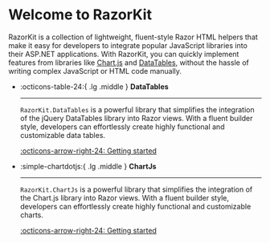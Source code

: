 # Welcome to RazorKit

RazorKit is a collection of lightweight, fluent-style Razor HTML helpers that make it easy for developers to integrate popular JavaScript libraries into their ASP.NET applications. 
With RazorKit, you can quickly implement features from libraries like [Chart.js](https://ekondur.github.io/RazorKit/chartjs/) and [DataTables](https://ekondur.github.io/RazorKit/datatables/), without the hassle of writing complex JavaScript or HTML code manually.

<div class="grid cards" markdown>

-   :octicons-table-24:{ .lg .middle } __DataTables__

    ---

    ```RazorKit.DataTables``` is a powerful library that simplifies the integration of the jQuery DataTables
	library into Razor views. With a fluent builder style, developers can effortlessly create highly functional and customizable data tables.

    [:octicons-arrow-right-24: Getting started](https://ekondur.github.io/RazorKit/datatables/)

-   :simple-chartdotjs:{ .lg .middle } __ChartJs__

    ---

    ```RazorKit.ChartJs``` is a powerful library that simplifies the integration of the Chart.js library into Razor views. 
	With a fluent builder style, developers can effortlessly create highly functional and customizable charts.

    [:octicons-arrow-right-24: Getting started](https://ekondur.github.io/RazorKit/chartjs/)

</div>
